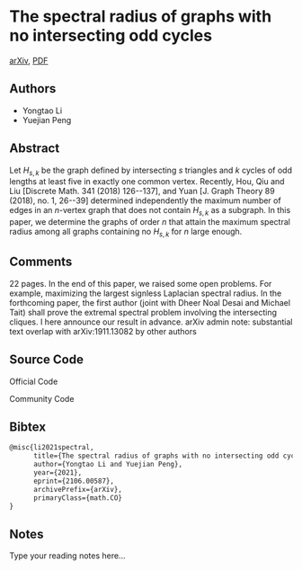 
# The spectral radius of graphs with no intersecting odd cycles

[arXiv](https://arxiv.org/abs/2106.0587), [PDF](https://arxiv.org/pdf/2106.0587.pdf)

## Authors

- Yongtao Li
- Yuejian Peng

## Abstract

Let $H_{s,k}$ be the graph defined by intersecting $s$ triangles and $k$ cycles of odd lengths at least five in exactly one common vertex. Recently, Hou, Qiu and Liu [Discrete Math. 341 (2018) 126--137], and Yuan [J. Graph Theory 89 (2018), no. 1, 26--39] determined independently the maximum number of edges in an $n$-vertex graph that does not contain $H_{s,k}$ as a subgraph. In this paper, we determine the graphs of order $n$ that attain the maximum spectral radius among all graphs containing no $H_{s,k}$ for $n$ large enough.

## Comments

22 pages. In the end of this paper, we raised some open problems. For example, maximizing the largest signless Laplacian spectral radius. In the forthcoming paper, the first author (joint with Dheer Noal Desai and Michael Tait) shall prove the extremal spectral problem involving the intersecting cliques. I here announce our result in advance. arXiv admin note: substantial text overlap with arXiv:1911.13082 by other authors

## Source Code

Official Code



Community Code



## Bibtex

```tex
@misc{li2021spectral,
      title={The spectral radius of graphs with no intersecting odd cycles}, 
      author={Yongtao Li and Yuejian Peng},
      year={2021},
      eprint={2106.00587},
      archivePrefix={arXiv},
      primaryClass={math.CO}
}
```

## Notes

Type your reading notes here...

